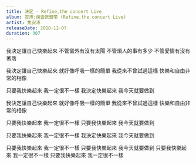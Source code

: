 ```yaml
---
title: 決定 - Refine,the concert Live
album: 安溥:煉雲原聲帶 (Refine,the concert Live)
artist: 焦安溥
releaseDate: 2018-12-07
duration: 307
---
```

我決定讓自己快樂起來
不管窗外有沒有太陽
不管煩人的事有多少
不管愛情有沒有著落

我決定讓自己快樂起來
就好像呼吸一樣的簡單
我從來不曾試過這樣
快樂和自由非常的相像

只要我快樂起來
我一定很不一樣
我決定快樂起來
我今天就要做到

我決定讓自己快樂起來
就好像呼吸一樣的簡單
我從來不曾試過這樣
快樂和自由非常的相像

只要我快樂起來
我一定很不一樣
只要我快樂起來
我今天就要做到

只要我快樂起來
我一定很不一樣
我決定快樂起來
我今天就要做到

只要我快樂起來
我一定很不一樣
只要我快樂起來
我今天就要做到
只要我快樂起來
我一定很不一樣
只要我快樂起來
我一定很不一樣